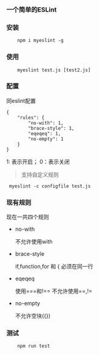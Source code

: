 ### 一个简单的ESLint

### 安装
```
    npm i myeslint -g
```
### 使用
```
    myeslint test.js [test2.js]
```
### 配置

同eslint配置
```
{
    "rules": {
        "no-with": 1,
        "brace-style": 1,
        "eqeqeq": 1,
        "no-empty": 1
    }
}
```
1: 表示开启； 0：表示关闭

> 支持自定义规则
```
 myeslint -c configfile test.js
```

### 现有规则

现在一共四个规则
- no-with 

  不允许使用with
- brace-style
  
    if,function,for 和 { 必须在同一行
- eqeqeq 
 
  使用===和!== 不允许使用==,!=
- no-empty
    
    不允许空块({})
    
   
### 测试
```
    npm run test
```
